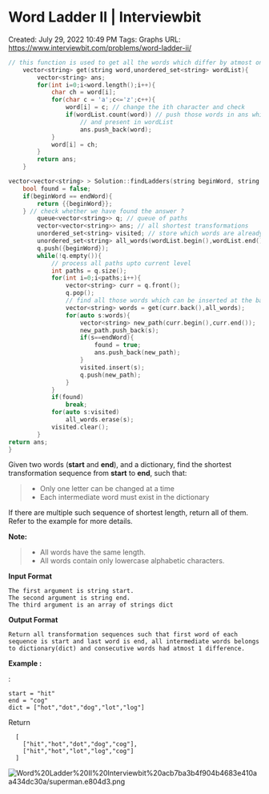 # Word Ladder II | Interviewbit

Created: July 29, 2022 10:49 PM
Tags: Graphs
URL: https://www.interviewbit.com/problems/word-ladder-ii/

```cpp
// this function is used to get all the words which differ by atmost one character with the previous word
    vector<string> get(string word,unordered_set<string> wordList){
        vector<string> ans;
        for(int i=0;i<word.length();i++){
            char ch = word[i];
            for(char c = 'a';c<='z';c++){
                word[i] = c; // change the ith character and check
                if(wordList.count(word)) // push those words in ans which differ by atmost one character
                    // and present in wordList
                    ans.push_back(word);
            }
            word[i] = ch;
        }
        return ans;
    }

vector<vector<string> > Solution::findLadders(string beginWord, string endWord, vector<string>& wordList) {
    bool found = false;
    if(beginWord == endWord){
        return {{beginWord}};
    } // check whether we have found the answer ?
        queue<vector<string>> q; // queue of paths
        vector<vector<string>> ans; // all shortest transformations
        unordered_set<string> visited; // store which words are already visited
        unordered_set<string> all_words(wordList.begin(),wordList.end()); // store all words in wordList in unordered set
        q.push({beginWord});
        while(!q.empty()){
            // process all paths upto current level
            int paths = q.size();
            for(int i=0;i<paths;i++){
                vector<string> curr = q.front();
                q.pop();
                // find all those words which can be inserted at the back of current path
                vector<string> words = get(curr.back(),all_words);
                for(auto s:words){
                    vector<string> new_path(curr.begin(),curr.end());
                    new_path.push_back(s);
                    if(s==endWord){
                        found = true;
                        ans.push_back(new_path);
                    }
                    visited.insert(s);
                    q.push(new_path);
                }
            }
            if(found)
                break;
            for(auto s:visited)
                all_words.erase(s);
            visited.clear();
        }
return ans;
}
```

Given two words (**start** and **end**), and a dictionary, find the shortest transformation sequence from **start** to **end**, such that:

> 
> 
> - Only one letter can be changed at a time
> - Each intermediate word must exist in the dictionary

If there are multiple such sequence of shortest length, return all of them. Refer to the example for more details.

**Note:**

> 
> 
> - All words have the same length.
> - All words contain only lowercase alphabetic characters.

**Input Format**

```
The first argument is string start.
The second argument is string end.
The third argument is an array of strings dict

```

**Output Format**

```
Return all transformation sequences such that first word of each sequence is start and last word is end, all intermediate words belongs to dictionary(dict) and consecutive words had atmost 1 difference.

```

**Example :**

:

```
start = "hit"
end = "cog"
dict = ["hot","dot","dog","lot","log"]

```

Return

```
  [
    ["hit","hot","dot","dog","cog"],
    ["hit","hot","lot","log","cog"]
  ]

```

![Word%20Ladder%20II%20Interviewbit%20acb7ba3b4f904b4683e410aa434dc30a/superman.e804d3.png](Word%20Ladder%20II%20Interviewbit%20acb7ba3b4f904b4683e410aa434dc30a/superman.e804d3.png)